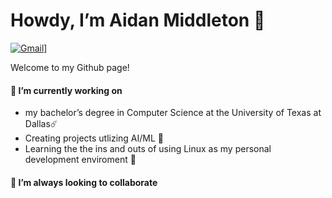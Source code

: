 # Howdy, I’m Aidan Middleton 👋
[![Gmail](https://img.shields.io/badge/Gmail-D14836?style=for-the-badge&logo=gmail&logoColor=white)](mailto:aidanrmiddleton@gmail.com)]

Welcome to my Github page!

#### 🌱 I’m currently working on
- my bachelor’s degree in Computer Science at the University of Texas at Dallas☄️
- Creating projects utlizing AI/ML 🤖
- Learning the the ins and outs of using Linux as my personal development enviroment 🐧

#### 💞️ I’m always looking to collaborate 

<!---
aidan-middleton/aidan-middleton is a ✨ special ✨ repository because its `README.md` (this file) appears on your GitHub profile.
You can click the Preview link to take a look at your changes.
--->
